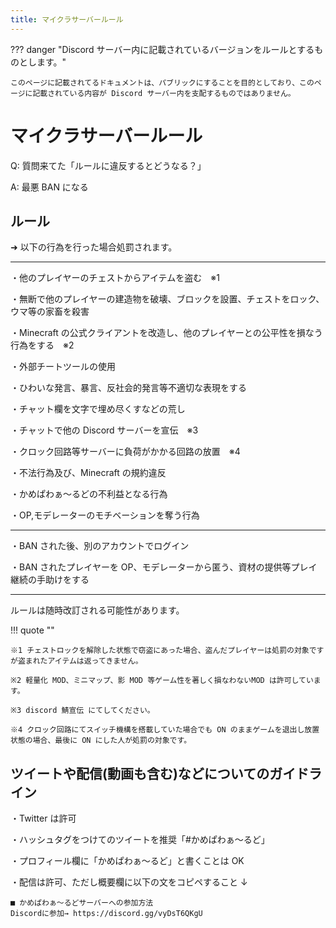 ```yaml
---
title: マイクラサーバールール
---
```


??? danger "Discord サーバー内に記載されているバージョンをルールとするものとします。"

    このページに記載されてるドキュメントは、パブリックにすることを目的としており、このページに記載されている内容が Discord サーバー内を支配するものではありません。

# マイクラサーバールール

Q: 質問来てた「ルールに違反するとどうなる？」

A: 最悪 BAN になる

## ルール

➜ 以下の行為を行った場合処罰されます。

---

・他のプレイヤーのチェストからアイテムを盗む　※1

・無断で他のプレイヤーの建造物を破壊、ブロックを設置、チェストをロック、ウマ等の家畜を殺害

・Minecraft の公式クライアントを改造し、他のプレイヤーとの公平性を損なう行為をする　※2

・外部チートツールの使用

・ひわいな発言、暴言、反社会的発言等不適切な表現をする

・チャット欄を文字で埋め尽くすなどの荒し

・チャットで他の Discord サーバーを宣伝　※3

・クロック回路等サーバーに負荷がかかる回路の放置　※4

・不法行為及び、Minecraft の規約違反

・かめぱわぁ～るどの不利益となる行為

・OP,モデレーターのモチベーションを奪う行為

---

・BAN された後、別のアカウントでログイン

・BAN されたプレイヤーを OP、モデレーターから匿う、資材の提供等プレイ継続の手助けをする

---

ルールは随時改訂される可能性があります。

!!! quote ""

    ※1 チェストロックを解除した状態で窃盗にあった場合、盗んだプレイヤーは処罰の対象ですが盗まれたアイテムは返ってきません。

    ※2 軽量化 MOD、ミニマップ、影 MOD 等ゲーム性を著しく損なわないMOD は許可しています。

    ※3 discord 鯖宣伝 にてしてください。

    ※4 クロック回路にてスイッチ機構を搭載していた場合でも ON のままゲームを退出し放置状態の場合、最後に ON にした人が処罰の対象です。

## ツイートや配信(動画も含む)などについてのガイドライン

・Twitter は許可

・ハッシュタグをつけてのツイートを推奨「#かめぱわぁ～るど」

・プロフィール欄に「かめぱわぁ～るど」と書くことは OK

・配信は許可、ただし概要欄に以下の文をコピペすること ↓

```
■ かめぱわぁ～るどサーバーへの参加方法
Discordに参加→ https://discord.gg/vyDsT6QKgU
```
